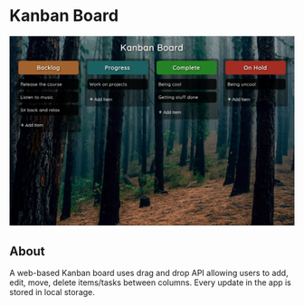 # Kanban Board

![kanban board cover](./app-cover.png)

## About

A web-based Kanban board uses drag and drop API allowing users to add, edit, move, delete items/tasks between columns. Every update in the app is stored in local storage.
